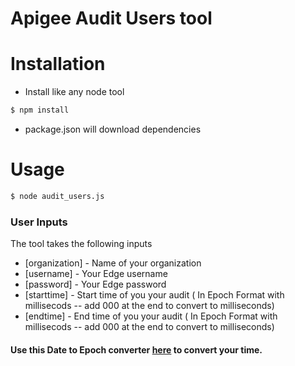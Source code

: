 # Apigee Audit Users tool

# Installation

  - Install like any node tool
  ```sh
  $ npm install
  ````
  - package.json will download dependencies

# Usage
```sh
$ node audit_users.js
````

### User Inputs

The tool takes the following inputs

* [organization] - Name of your organization
* [username] - Your Edge username
* [password] - Your Edge password
* [starttime] - Start time of you your audit ( In Epoch Format with millisecods -- add 000 at the end to convert to milliseconds)
* [endtime] - End time of you your audit ( In Epoch Format with millisecods -- add 000 at the end to convert to milliseconds)

 #### Use this Date to Epoch converter [here](https://www.epochconverter.com/) to convert your time.
